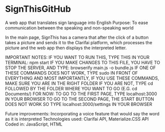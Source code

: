 # SignThisGitHub
A web app that translates sign language into English
Purpose: To ease communication between the speaking and non-speaking world

In the main page, SignThis has a camera that after the click of a button takes a picture 
and sends it to the Clarifai platform, which processes the picture and the web app then 
displays the interpreted letter.

IMPORTANT NOTES:
IF YOU WANT TO RUN THIS, TYPE THIS IN YOUR TERMINAL: npm start 
IF YOU MAKE CHANGES TO THIS FILE, YOU HAVE TO STOP THE SERVER, AND TYPE: browserify main.js -o bundle.js
IF ONE OF THESE COMMANDS DOES NOT WORK, TYPE sudo IN FRONT OF EVERYTHING
AND MOST IMPORTANTLY, IF YOU USE THESE COMMANDS, MAKE SURE YOU ARE IN THE RIGHT FOLDER
IF YOU ARE NOT, TYPE cd FOLLOWED BY THE FOLDER WHERE YOU WANT TO GO (E.G. cd Documents/)
FOR NOW: TO GO TO THE FIRST PAGE, TYPE localhost:3000 IN YOUR BROWSER
TO GO TO THE SECOND PAGE, THE START BUTTON DOES NOT WORK SO TYPE localhost:3000/settings IN YOUR BROWSER

Future improvements: Incorporating a voice feature that would say the word as it is interpreted
Technologies used: Clarifai API, Materialize.CSS API
Coded in: JavaScript, HTML
